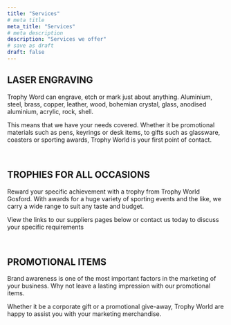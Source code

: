 ```yaml
---
title: "Services"
# meta title
meta_title: "Services"
# meta description
description: "Services we offer"
# save as draft
draft: false
---
```


## LASER ENGRAVING

Trophy Word can engrave, etch or mark just about anything. Aluminium, steel, brass, copper, leather, wood, bohemian crystal, glass, anodised aluminium, acrylic, rock, shell.

This means that we have your needs covered. Whether it be promotional materials such as pens, keyrings or desk items, to gifts such as glassware, coasters or sporting awards, Trophy World is your first point of contact.

<br>

## TROPHIES FOR ALL OCCASIONS

Reward your specific achievement with a trophy from Trophy World Gosford. With awards for a huge variety of sporting events and the like, we carry a wide range to suit any taste and budget.

View the links to our suppliers pages below or contact us today to discuss your specific requirements

<br>

## PROMOTIONAL ITEMS

Brand awareness is one of the most important factors in the marketing of your business. Why not leave a lasting impression with our promotional items.

Whether it be a corporate gift or a promotional give-away, Trophy World are happy to assist you with your marketing merchandise.
